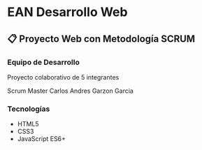 # EAN Desarrollo Web

## 📋 Proyecto Web con Metodología SCRUM

### Equipo de Desarrollo
Proyecto colaborativo de 5 integrantes

Scrum Master Carlos Andres Garzon Garcia

### Tecnologías
- HTML5
- CSS3  
- JavaScript ES6+
